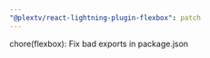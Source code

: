 ```yaml
---
"@plextv/react-lightning-plugin-flexbox": patch
---
```


chore(flexbox): Fix bad exports in package.json
